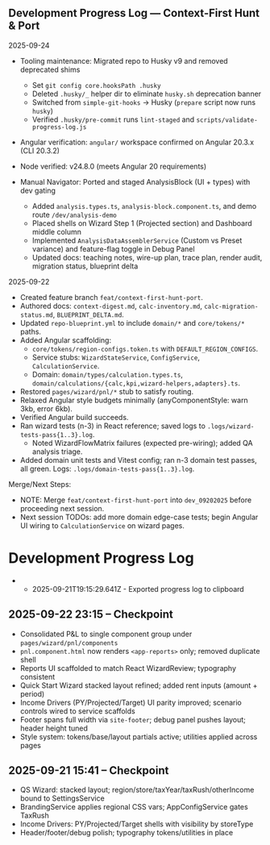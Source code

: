 ## Development Progress Log — Context-First Hunt & Port

2025-09-24

- Tooling maintenance: Migrated repo to Husky v9 and removed deprecated shims
  - Set `git config core.hooksPath .husky`
  - Deleted `.husky/_` helper dir to eliminate `husky.sh` deprecation banner
  - Switched from `simple-git-hooks` → Husky (`prepare` script now runs `husky`)
  - Verified `.husky/pre-commit` runs `lint-staged` and `scripts/validate-progress-log.js`
- Angular verification: `angular/` workspace confirmed on Angular 20.3.x (CLI 20.3.2)
- Node verified: v24.8.0 (meets Angular 20 requirements)

- Manual Navigator: Ported and staged AnalysisBlock (UI + types) with dev gating
  - Added `analysis.types.ts`, `analysis-block.component.ts`, and demo route `/dev/analysis-demo`
  - Placed shells on Wizard Step 1 (Projected section) and Dashboard middle column
  - Implemented `AnalysisDataAssemblerService` (Custom vs Preset variance) and feature-flag toggle in Debug Panel
  - Updated docs: teaching notes, wire-up plan, trace plan, render audit, migration status, blueprint delta

2025-09-22

- Created feature branch `feat/context-first-hunt-port`.
- Authored docs: `context-digest.md`, `calc-inventory.md`, `calc-migration-status.md`, `BLUEPRINT_DELTA.md`.
- Updated `repo-blueprint.yml` to include `domain/*` and `core/tokens/*` paths.
- Added Angular scaffolding:
  - `core/tokens/region-configs.token.ts` with `DEFAULT_REGION_CONFIGS`.
  - Service stubs: `WizardStateService`, `ConfigService`, `CalculationService`.
  - Domain: `domain/types/calculation.types.ts`, `domain/calculations/{calc,kpi,wizard-helpers,adapters}.ts`.
- Restored `pages/wizard/pnl/*` stub to satisfy routing.
- Relaxed Angular style budgets minimally (anyComponentStyle: warn 3kb, error 6kb).
- Verified Angular build succeeds.
- Ran wizard tests (n-3) in React reference; saved logs to `.logs/wizard-tests-pass{1..3}.log`.
  - Noted WizardFlowMatrix failures (expected pre-wiring); added QA analysis triage.
- Added domain unit tests and Vitest config; ran n-3 domain test passes, all green. Logs: `.logs/domain-tests-pass{1..3}.log`.

Merge/Next Steps:

- NOTE: Merge `feat/context-first-hunt-port` into `dev_09202025` before proceeding next session.
- Next session TODOs: add more domain edge-case tests; begin Angular UI wiring to `CalculationService` on wizard pages.

# Development Progress Log

- - 2025-09-21T19:15:29.641Z - Exported progress log to clipboard

## 2025-09-22 23:15 – Checkpoint

- Consolidated P&L to single component group under `pages/wizard/pnl/components`
- `pnl.component.html` now renders `<app-reports>` only; removed duplicate shell
- Reports UI scaffolded to match React WizardReview; typography consistent
- Quick Start Wizard stacked layout refined; added rent inputs (amount + period)
- Income Drivers (PY/Projected/Target) UI parity improved; scenario controls wired to service scaffolds
- Footer spans full width via `site-footer`; debug panel pushes layout; header height tuned
- Style system: tokens/base/layout partials active; utilities applied across pages

## 2025-09-21 15:41 – Checkpoint

- QS Wizard: stacked layout; region/store/taxYear/taxRush/otherIncome bound to SettingsService
- BrandingService applies regional CSS vars; AppConfigService gates TaxRush
- Income Drivers: PY/Projected/Target shells with visibility by storeType
- Header/footer/debug polish; typography tokens/utilities in place
